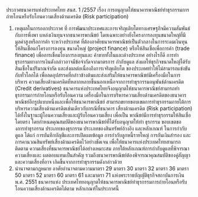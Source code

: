 ประกาศธนาคารแห่งประเทศไทย
สนส. 1 /2557
เรื่อง การอนุญาตให้ธนาคารพาณิชย์ทำธุรกรรมการถ่ายโอนหรือรับโอนความเสี่ยงด้านเครดิต
(Risk participation)
1. เหตุผลในการออกประกาศ
ที่
การพัฒนาประเทศและการเจริญเติบโตทางเศรษฐกิจมีความสัมพันธ์กับการพึ่งพา
แหล่งเงินทุนจากธนาคารพาณิชย์ โดยเฉพาะอย่างยิ่งโครงการลงทุนขนาดใหญ่ที่มีมูลค่าสูงหรือการค้า
ระหว่างประเทศ ที่ต้องอาศัยธนาคารพาณิชย์เป็นตัวกลางในการระดมเงินทุน ให้สินเชื่อแก่โครงการลงทุน
ขนาดใหญ่ (project finance) หรือให้สินเชื่อเพื่อการค้า (trade finance) เพื่อการเชื่อมโยงการลงทุนและ
ค้าขายทั้งในและต่างประเทศ อย่างไรก็ดี การทำธุรกรรมทางการเงินดังกล่าวอาจมีข้อจำกัดจากมาตรการ
กำกับดูแล ส่งผลให้ธุรกิจขนาดใหญ่ได้รับสินเชื่อในปริมาณจำกัด และส่งผลต่อเนื่องถึงการเจริญเติบโต
ของประเทศทําให้ไม่สามารถแข่งขันกับทั่วโลกได้
เพื่อลดอุปสรรคที่กล่าวข้างต้นและส่งเสริมให้ธนาคารพาณิชย์มีเครื่องมือในการบริหาร
ความเสี่ยงด้านเครดิตที่หลากหลายขึ้นนอกเหนือจากการทำธุรกรรมอนุพันธ์ด้านเครดิต (Credit derivatives)
ธนาคารแห่งประเทศไทยจึงอนุญาตให้ธนาคารพาณิชย์สามารถทำธุรกรรมการถ่ายโอนหรือรับโอนความ
เครื่องมือในการบริหารความเสี่ยงด้านเครดิตของธนาคารพาณิชย์อีกรูปแบบหนึ่งและเพื่อให้ธนาคารพาณิชย์
สามารถขยายขอบเขตการทำธุรกรรมภายใต้การบริหารความเสี่ยงด้านเครดิตเช่นเดียวกับกรณีที่ธนาคาร
เสี่ยงด้านเครดิต (Risk participation) ได้ทั้งในฐานะผู้โอนความเสี่ยงและผู้รับโอนความเสี่ยง เพื่อเป็น
พาณิชย์มีการทำธุรกรรมให้สินเชื่อโดยตรง โดยกำหนดคุณสมบัติของธนาคารพาณิชย์ที่ได้รับอนุญาตให้ทำ
ธุรกรรม ขอบเขตของการทําธุรกรรม ประเภทของธุรกรรม ประเภทของสินทรัพย์อ้างอิง และหลักเกณฑ์
ในการกำกับดูแล ได้แก่ การบันทึกบัญชีและการเปิดเผยข้อมูล การกำกับลูกหนี้รายใหญ่ การกันเงินสำรอง
และการคานวณสินทรัพย์เสี่ยงด้านเครดิตไว้อย่างชัดเจน เพื่อให้ธนาคารแห่งประเทศไทยสามารถติดตาม
ความเสี่ยงที่ธนาคารพาณิชย์ได้อย่างเหมาะสม ภายใต้หลักเกณฑ์การกำกับดูแลที่พิจารณาความเสี่ยงและ
ผลตอบแทนเป็นสำคัญ รวมถึงธนาคารพาณิชย์ต้องพิจารณาคุณสมบัติของคู่สัญญาและความเสี่ยงที่อาจ
เกิดขึ้นจากการทำธุรกรรมดังกล่าวด้วย
2. นํานาจตามกฎหมาย
อาศัยอำนาจตามความมาตรา 29 มาตรา 30 มาตรา 32 มาตรา 36 มาตรา 50 มาตรา 52
มาตรา 60 มาตรา 61 และมาตรา 71 แห่งพระราชบัญญัติธุรกิจสถาบันการเงิน พ.ศ. 2551 ธนาคารแห่ง
ประเทศไทยอนุญาตให้ธนาคารพาณิชย์ทำธุรกรรมการถ่ายโอนหรือรับโอนความเสี่ยงด้านเครดิตได้ตาม
หลักเกณฑ์ในประกาศนี้
